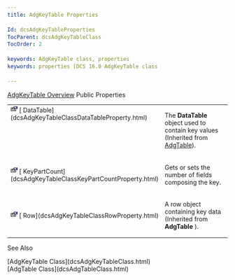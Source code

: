 ```yaml
---
title: AdgKeyTable Properties

Id: dcsAdgKeyTableProperties
TocParent: dcsAdgKeyTableClass
TocOrder: 2

keywords: AdgKeyTable class, properties
keywords: properties [DCS 16.0 AdgKeyTable class

---
```


[AdgKeyTable Overview](dcsAdgKeyTableClass.html) 
Public Properties

<table class="dtTABLE" id="Table5" x-use-null-cells="x-use-null-cells" style="border-spacing: 0px" cellspacing="0">
          <colgroup span="1">
            <col span="1" style="WIDTH: 20%" />
            <col span="1" style="WIDTH: 70%" />
          </colgroup>
          <tr valign="top">
            <td colspan="1" rowspan="1">
              <img alt="public property" src="Images/property.bmp"  width="16" height="16" border="0" />
              [
								DataTable](dcsAdgKeyTableClassDataTableProperty.html)
            </td>
            <td colspan="1" rowspan="1">

The **DataTable** object used to contain key values (Inherited from [ AdgTable](dcsAdgTableClass.html)). 
</td>
          </tr>
          <tr>
            <td colspan="1" rowspan="1">
              <img alt="public property" src="Images/property.bmp"  width="16" height="16" border="0" />
              [
								KeyPartCount](dcsAdgKeyTableClassKeyPartCountProperty.html)
            </td>
            <td colspan="1" rowspan="1">

Gets or sets the number of fields composing the key.
</td>
          </tr>
          <tr>
            <td colspan="1" rowspan="1">
              <img alt="public property" src="Images/property.bmp"  width="16" height="16" border="0" />
              [
								Row](dcsAdgKeyTableClassRowProperty.html)
            </td>
            <td colspan="1" rowspan="1">

A row object containing key data (Inherited from **AdgTable** ).
</td>
          </tr>
</table>

See Also

<dl />
      [AdgKeyTable Class](dcsAdgKeyTableClass.html)
      <br />
      [AdgTable Class](dcsAdgTableClass.html)

